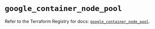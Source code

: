 # `google_container_node_pool`

Refer to the Terraform Registry for docs: [`google_container_node_pool`](https://registry.terraform.io/providers/hashicorp/google/6.29.0/docs/resources/container_node_pool).
